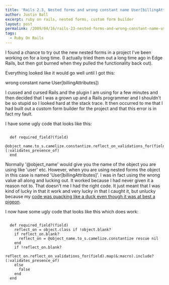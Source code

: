 ```yaml
---
title: 'Rails 2.3, Nested forms and wrong constant name User[billingAttributes])'
author: Justin Ball
excerpt: ruby on rails, nested forms, custom form builder
layout: post
permalink: /2009/04/16/rails-23-nested-forms-and-wrong-constant-name-userbillingattributes/
tags:
  - Ruby On Rails
---
```


I found a chance to try out the new nested forms in a project I've been working on for a long time.  (I actually tried them out a long time ago in Edge Rails, but then got burned when they pulled the functionality back out).

Everything looked like it would go well until I got this:

wrong constant name User[billingAttributes])

I cussed and cursed Rails and the plugin I am using for a few minutes and then decided that I was a grown up and a Rails programmer and I shouldn't be so stupid so I looked hard at the stack trace.  It then occurred to me that I had built out a custom form builder for the project and that this error is in fact my fault.

I have some ugly code that looks like this:
<pre><code class="ruby">
  def required_field?(field)
    @object_name.to_s.camelize.constantize.reflect_on_validations_for(field).map(&:macro).include?(:validates_presence_of)
  end
</pre></code>

Normally '@object_name' would give you the name of the object you are using like 'user' etc.  However, when you are using nested forms the object in this case is named 'User[billingAttributes]'.  I was in fact using the wrong value all along and lucking out.  It worked because I had never given it a reason not to.  That doesn't me I had the right code.  It just meant that I was kind of lucky in that it work and very lucky in that I caught it, but unlucky because my <a href="http://en.wikipedia.org/wiki/Duck_typing">code was quacking like a duck even though it was at best a pigeon</a>.

I now have some ugly code that looks like this which does work:
<pre><code class="ruby">
  def required_field?(field)
    reflect_on = object.class if !object.blank?
    if reflect_on.blank?
      reflect_on = @object_name.to_s.camelize.constantize rescue nil
    end
    if !reflect_on.blank?
      reflect_on.reflect_on_validations_for(field).map(&:macro).include?(:validates_presence_of)
    else
      false
    end
  end
</pre></code>